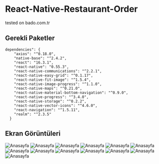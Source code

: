 # React-Native-Restaurant-Order
tested on bado.com.tr

## Gerekli Paketler

```
dependencies": {
    "axios": "^0.18.0",
    "native-base": "^2.4.2",
    "react": "16.3.1",
    "react-native": "0.55.3",
    "react-native-communications": "^2.2.1",
    "react-native-easy-grid": "^0.1.17",
    "react-native-fit-image": "^1.5.4",
    "react-native-image-progress": "^1.1.0",
    "react-native-maps": "^0.21.0",
    "react-native-material-bottom-navigation": "^0.9.0",
    "react-native-progress": "^3.4.0",
    "react-native-storage": "^0.2.2",
    "react-native-vector-icons": "^4.6.0",
    "react-navigation": "^1.5.11",
    "realm": "^2.3.5"
  }
```

## Ekran Görüntüleri

![Anasayfa](google_play/001.jpg "Anasayfa")
![Anasayfa](google_play/002.jpg "Anasayfa")
![Anasayfa](google_play/003.jpg "Anasayfa")
![Anasayfa](google_play/004.jpg "Anasayfa")
![Anasayfa](google_play/005.jpg "Anasayfa")
![Anasayfa](google_play/006.jpg "Anasayfa")
![Anasayfa](google_play/007.jpg "Anasayfa")
![Anasayfa](google_play/008.jpg "Anasayfa")
![Anasayfa](google_play/009.jpg "Anasayfa")
![Anasayfa](google_play/010.jpg "Anasayfa")
![Anasayfa](google_play/011.jpg "Anasayfa")
![Anasayfa](google_play/012.jpg "Anasayfa")
![Anasayfa](google_play/013.jpg "Anasayfa")